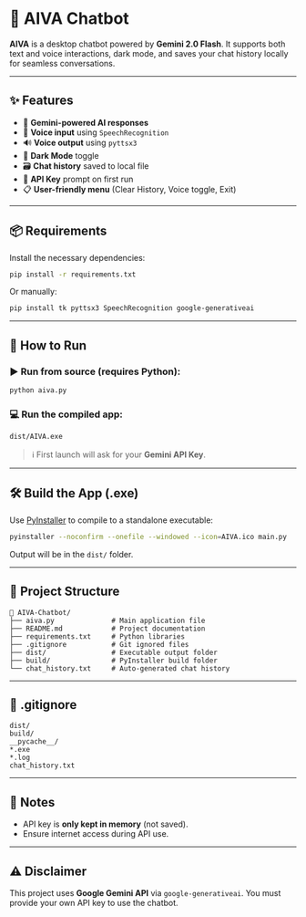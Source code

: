 # 🧠 **AIVA Chatbot**

**AIVA** is a desktop chatbot powered by **Gemini 2.0 Flash**. It supports both text and voice interactions, dark mode, and saves your chat history locally for seamless conversations.

---

## ✨ **Features**

* 💬 **Gemini-powered AI responses**
* 🎤 **Voice input** using `SpeechRecognition`
* 🔊 **Voice output** using `pyttsx3`
* 🌙 **Dark Mode** toggle
* 🗃️ **Chat history** saved to local file
* 🔐 **API Key** prompt on first run
* 📋 **User-friendly menu** (Clear History, Voice toggle, Exit)

---

## 📦 **Requirements**

Install the necessary dependencies:

```bash
pip install -r requirements.txt
```

Or manually:

```bash
pip install tk pyttsx3 SpeechRecognition google-generativeai
```

---

## 🚀 **How to Run**

### ▶️ Run from source (requires Python):

```bash
python aiva.py
```

### 💻 Run the compiled app:

```bash
dist/AIVA.exe
```

> ℹ️ First launch will ask for your **Gemini API Key**.

---

## 🛠️ **Build the App (.exe)**

Use [PyInstaller](https://pyinstaller.org/) to compile to a standalone executable:

```bash
pyinstaller --noconfirm --onefile --windowed --icon=AIVA.ico main.py
```

Output will be in the `dist/` folder.

---

## 📁 **Project Structure**

```
📂 AIVA-Chatbot/
├── aiva.py              # Main application file
├── README.md            # Project documentation
├── requirements.txt     # Python libraries
├── .gitignore           # Git ignored files
├── dist/                # Executable output folder
├── build/               # PyInstaller build folder
└── chat_history.txt     # Auto-generated chat history
```

---

## 🚫 **.gitignore**

```gitignore
dist/
build/
__pycache__/
*.exe
*.log
chat_history.txt
```

---

## 🧠 **Notes**

* API key is **only kept in memory** (not saved).
* Ensure internet access during API use.

---

## ⚠️ **Disclaimer**

This project uses **Google Gemini API** via `google-generativeai`. You must provide your own API key to use the chatbot.
